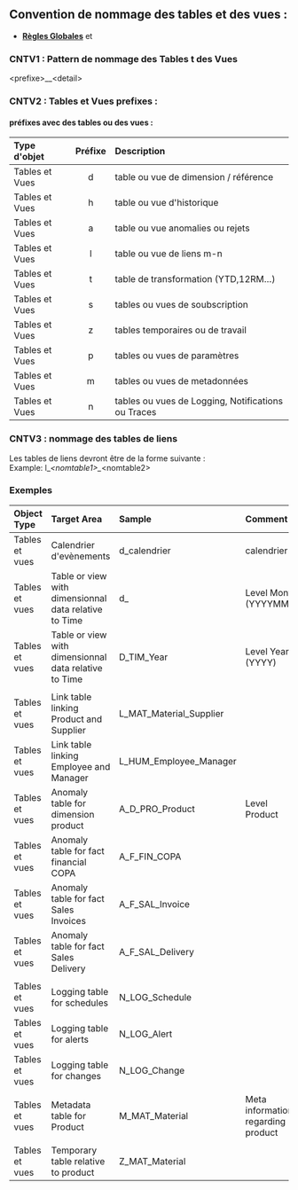 ## Convention de nommage des tables et des vues :

- **[Règles Globales](GlobalRules.md)** et

### CNTV1 : Pattern de nommage des Tables t des Vues
\<prefixe\>\__\<detail\>

### CNTV2 : Tables et Vues prefixes :

#### préfixes avec des tables ou des vues :  

| Type d'objet    |	Préfixe    |	Description |
| :---            |    :----:  | :---        |
| Tables et Vues  |	d          |	table ou vue de dimension / référence |
| Tables et Vues  |	h          |	table ou vue d'historique |
| Tables et Vues  |	a          |	table ou vue anomalies ou rejets  |
| Tables et Vues  |	l          |	table ou vue de liens m-n |
| Tables et Vues  |	t          |	table de transformation (YTD,12RM…) |
| Tables et Vues  |	s          |	tables ou vues de soubscription  |
| Tables et Vues  |	z          |	tables temporaires ou de travail |
| Tables et Vues  |	p          |	tables ou vues de paramètres  |
| Tables et Vues  |	m          |	tables ou vues de metadonnées  |
| Tables et Vues  |	n          |	tables ou vues de Logging, Notifications ou Traces |



### CNTV3 : nommage des tables de liens
Les tables de liens devront être de la forme suivante :<br/>
Example: l\__\<nomtable1\>\__\<nomtable2\>


### Exemples

|	Object Type	|	Target Area	|	Sample	|	Comment	|
|	:---	|	:---	|	:---	|	:---	|
|	Tables et vues	|	Calendrier d'evènements	|	d_calendrier	|	calendrier	|
|	Tables et vues	|	Table or view with dimensionnal data relative to Time	|	d_	|	Level Month (YYYYMM)	|
|	Tables et vues	|	Table or view with dimensionnal data relative to Time	|	D_TIM_Year	|	Level Year (YYYY)	|
|		|		|		|		|
|	Tables et vues	|	Link table linking Product and Supplier	|	L_MAT_Material_Supplier	|		|
|	Tables et vues	|	Link table linking Employee and Manager	|	L_HUM_Employee_Manager	|		|
|	Tables et vues	|	Anomaly table for dimension product	|	A_D_PRO_Product	|	Level Product	|
|	Tables et vues	|	Anomaly table for fact financial COPA	|	A_F_FIN_COPA	|		|
|	Tables et vues	|	Anomaly table for fact Sales Invoices	|	A_F_SAL_Invoice	|		|
|	Tables et vues	|	Anomaly table for fact Sales Delivery	|	A_F_SAL_Delivery	|		|
|		|		|		|		|
|	Tables et vues	|	Logging table for schedules	|	N_LOG_Schedule	|		|
|	Tables et vues	|	Logging table for alerts	|	N_LOG_Alert	|		|
|	Tables et vues	|	Logging table for changes	|	N_LOG_Change	|		|
|		|		|		|		|
|	Tables et vues	|	Metadata table for Product	|	M_MAT_Material	|	Meta informations regarding product	|
|		|		|		|		|
|	Tables et vues	|	Temporary table relative to product	|	Z_MAT_Material	|		|



